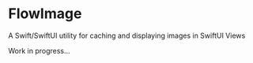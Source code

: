 # FlowImage
A Swift/SwiftUI utility for caching and displaying images in SwiftUI Views

Work in progress...
